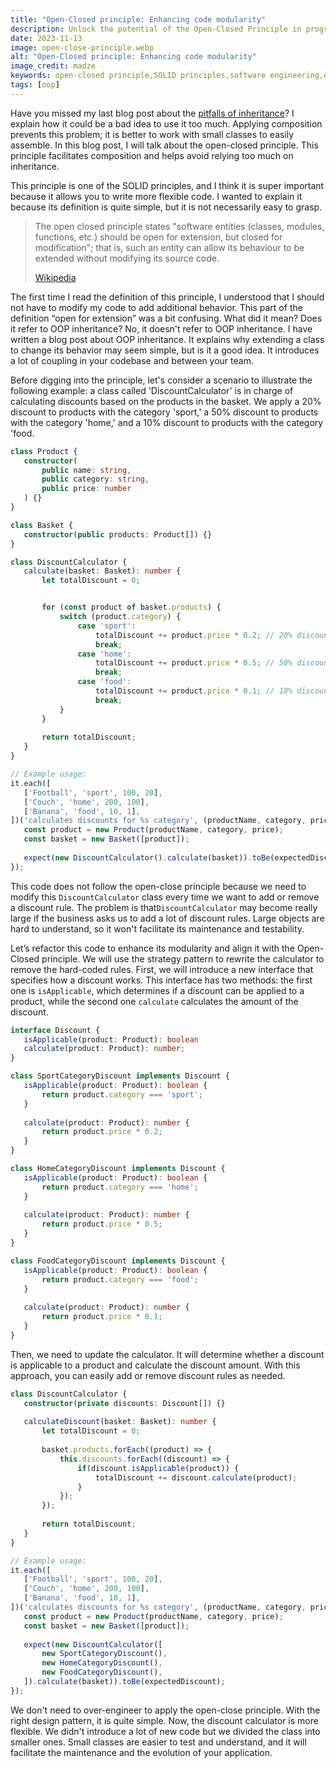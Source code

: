 ```yaml
---
title: "Open-Closed principle: Enhancing code modularity"
description: Unlock the potential of the Open-Closed Principle in programming. Discover how to enhance code modularity and simplify maintenance using this SOLID concept. Learn to reduce complexity and write more flexible code.
date: 2023-11-13
image: open-close-principle.webp
alt: "Open-Closed principle: Enhancing code modularity"
image_credit: madze
keywords: open-closed principle,SOLID principles,software engineering,design patterns,strategy pattern,object-oriented programming,programming principles,development best practices
tags: [oop]
---
```


Have you missed my last blog post about the [pitfalls of inheritance](/oop-inheritance-pitfalls.html)? I explain how it could be a bad idea to use it too much. Applying composition prevents this problem; it is better to work with small classes to easily assemble. In this blog post, I will talk about the open-closed principle. This principle facilitates composition and helps avoid relying too much on inheritance.

This principle is one of the SOLID principles, and I think it is super important because it allows you to write more flexible code. I wanted to explain it because its definition is quite simple, but it is not necessarily easy to grasp.

> The open closed principle states "software entities (classes, modules, functions, etc.) should be open for extension, but closed for modification"; that is, such an entity can allow its behaviour to be extended without modifying its source code.
>
> [Wikipedia](https://en.wikipedia.org/wiki/Open%E2%80%93closed_principle)

The first time I read the definition of this principle, I understood that I should not have to modify my code to add additional behavior. This part of the definition “open for extension” was a bit confusing. What did it mean? Does it refer to OOP inheritance?  No, it doesn't refer to OOP inheritance. I have written a blog post about OOP inheritance. It explains why extending a class to change its behavior may seem simple, but is it a good idea. It introduces a lot of coupling in your codebase and between your team.

Before digging into the principle, let's consider a scenario to illustrate the following example: a class called 'DiscountCalculator' is in charge of calculating discounts based on the products in the basket. We apply a 20% discount to products with the category 'sport,' a 50% discount to products with the category 'home,' and a 10% discount to products with the category 'food.

```ts
class Product {
   constructor(
       public name: string,
       public category: string,
       public price: number
   ) {}
}

class Basket {
   constructor(public products: Product[]) {}
}

class DiscountCalculator {
   calculate(basket: Basket): number {
       let totalDiscount = 0;


       for (const product of basket.products) {
           switch (product.category) {
               case 'sport':
                   totalDiscount += product.price * 0.2; // 20% discount
                   break;
               case 'home':
                   totalDiscount += product.price * 0.5; // 50% discount
                   break;
               case 'food':
                   totalDiscount += product.price * 0.1; // 10% discount
                   break;
           }
       }
       
       return totalDiscount;
   }
}

// Example usage:
it.each([
   ['Football', 'sport', 100, 20],
   ['Couch', 'home', 200, 100],
   ['Banana', 'food', 10, 1],
])('calculates discounts for %s category', (productName, category, price, expectedDiscount) => {
   const product = new Product(productName, category, price);
   const basket = new Basket([product]);
   
   expect(new DiscountCalculator().calculate(basket)).toBe(expectedDiscount);
});
```

This code does not follow the open-close principle because we need to modify this `DiscountCalculator` class every time we want to add or remove a discount rule. The problem is that`DiscountCalculator` may become really large if the business asks us to add a lot of discount rules. Large objects are hard to understand, so it won't facilitate its maintenance and testability.

Let’s refactor this code to enhance its modularity and align it with the Open-Closed principle. We will use the strategy pattern to rewrite the calculator to remove the hard-coded rules. First, we will introduce a new interface that specifies how a discount works. This interface has two methods: the first one is `isApplicable`, which determines if a discount can be applied to a product, while the second one `calculate` calculates the amount of the discount.

```ts
interface Discount {
   isApplicable(product: Product): boolean
   calculate(product: Product): number;
}

class SportCategoryDiscount implements Discount {
   isApplicable(product: Product): boolean {
       return product.category === 'sport';
   }
   
   calculate(product: Product): number {
       return product.price * 0.2;
   }
}

class HomeCategoryDiscount implements Discount {
   isApplicable(product: Product): boolean {
       return product.category === 'home';
   }
   
   calculate(product: Product): number {
       return product.price * 0.5;
   }
}

class FoodCategoryDiscount implements Discount {
   isApplicable(product: Product): boolean {
       return product.category === 'food';
   }
   
   calculate(product: Product): number {
       return product.price * 0.1;
   }
}
```

Then, we need to update the calculator. It will determine whether a discount is applicable to a product and calculate the discount amount. With this approach, you can easily add or remove discount rules as needed.

```ts
class DiscountCalculator {
   constructor(private discounts: Discount[]) {}
    
   calculateDiscount(basket: Basket): number {
       let totalDiscount = 0;
       
       basket.products.forEach((product) => {
           this.discounts.forEach((discount) => {
               if(discount.isApplicable(product)) {
                   totalDiscount += discount.calculate(product);
               }
           });
       });
       
       return totalDiscount;
   }
}

// Example usage:
it.each([
   ['Football', 'sport', 100, 20],
   ['Couch', 'home', 200, 100],
   ['Banana', 'food', 10, 1],
])('calculates discounts for %s category', (productName, category, price, expectedDiscount) => {
   const product = new Product(productName, category, price);
   const basket = new Basket([product]);
   
   expect(new DiscountCalculator([
       new SportCategoryDiscount(),
       new HomeCategoryDiscount(),
       new FoodCategoryDiscount(),
   ]).calculate(basket)).toBe(expectedDiscount);
});
```

We don't need to over-engineer to apply the open-close principle. With the right design pattern, it is quite simple. Now, the discount calculator is more flexible. We didn't introduce a lot of new code but we divided the class into smaller ones. Small classes are easier to test and understand, and it will facilitate the maintenance and the evolution of your application.

